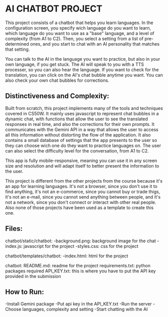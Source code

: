 # AI CHATBOT PROJECT

This project consists of a chatbot that helps you learn languages. In the configuration screen, you specify wich language do you want to learn, which language do you want to use as a "base" language, and a level of complexity (from A1 to C2). Then, you select a setting from a list of pre-determined ones, and you start to chat with an AI personality that matches that setting.

You can talk to the AI in the language you want to practice, but also in your own language, if you get stuck. The AI will speak to you with a TTS processer, so you can also hear the language. If you want to check for the translation, you can click on the AI's chat bubble anytime you want. You can also check your own chat bubbles for corrections.

## Distinctiveness and Complexity:

Built from scratch, this project implements many of the tools and techniques covered in CS50W. It mainly uses javascript to represent chat bubbles in a dynamic chat, with functions that allow the user to see the translated responses in real time, and also the corrections for their own prompts. It communicates with the Gemini API in a way that allows the user to access all this information without distorting the flow of the application. It also contains a small database of settings that the app presents to the user so they can choose wich one do they want to practice languages on. The user can also select the difficulty level for the conversation, from A1 to C2.

This app is fully mobile-responsive, meaning you can use it in any screen size and resolution and will adapt itself to better present the information to the user.

This project is different from the other projects from the course because it's an app for learning languages. It's not a browser, since you don't use it to find anything, it's not an e-commerce, since you cannot buy or trade thigs, it's not an e-mail, since you cannot send anything between people, and it's not a network, since you don't connect or interact with other real people. Also none of those projects have been used as a template to create this one.

## Files:

chatbot/static/chatbot:
-background.png: background image for the chat
-index.js: javascript for the project
-styles.css: css for the project

chatbot/templates/chatbot:
-index.html: html for the project

chatbot:
README.md: readme for the project
requirements.txt: python packages required
API_KEY.txt: this is where you have to put the API key provided in the submission

## How to Run:
-Install Gemini package
-Put api key in the API_KEY.txt
-Run the server
-Choose languages, complexity and setting
-Start chatting with the AI